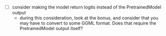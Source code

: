 - [ ] consider making the model return logits instead of the PretrainedModel output
  - during this consideration, look at the bonus, and consider that you may have to convert to some GGML format. Does that require the PretrainedModel output itself? 